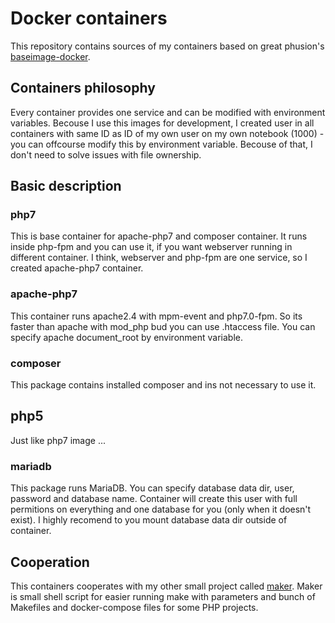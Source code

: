 # Docker containers
This repository contains sources of my containers based 
on great phusion's [baseimage-docker](https://github.com/phusion/baseimage-docker).

## Containers philosophy
Every container provides one service and can be modified with environment variables.
Becouse I use this images for development, I created user in all containers with
same ID as ID of my own user on my own notebook (1000) - you can offcourse
modify this by environment variable. Becouse of that, I don't need to solve 
issues with file ownership.

## Basic description
### php7
This is base container for apache-php7 and composer container. It runs inside 
php-fpm and you can use it, if you want webserver running in different container.
I think, webserver and php-fpm are one service, so I created apache-php7 container.

### apache-php7
This container runs apache2.4 with mpm-event and php7.0-fpm. So its faster than
apache with mod\_php bud you can use .htaccess file. You can specify apache document\_root
by environment variable.

### composer
This package contains installed composer and ins not necessary to use it.

## php5
Just like php7 image ...

### mariadb
This package runs MariaDB. You can specify database data dir, user, password and
database name. Container will create this user with full permitions on everything
and one database for you (only when it doesn't exist). I highly recomend to you 
mount database data dir outside of container.

## Cooperation
This containers cooperates with my other small project called [maker](https://github.com/vojtabiberle/maker).
Maker is small shell script for easier running make with parameters and bunch of Makefiles
and docker-compose files for some PHP projects.